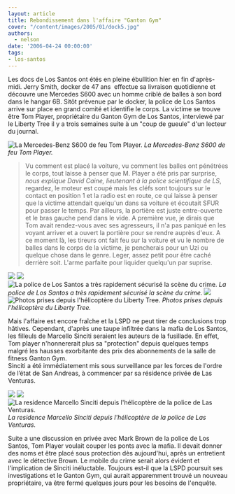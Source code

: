 ```yaml
---
layout: article
title: Rebondissement dans l'affaire "Ganton Gym"
cover: "/content/images/2005/01/dock5.jpg"
authors:
  - nelson
date: '2006-04-24 00:00:00'
tags:
- los-santos
---
```


Les docs de Los Santos ont étés en pleine ébullition hier en fin d'après-midi. Jerry Smith, docker de 47 ans&nbsp; effectue sa livraison quotidienne et découvre une Mercedes S600 avec un homme criblé de balles à son bord dans le hangar 6B. Sitôt prévenue par le docker, la police de Los Santos arrive sur place en grand comité et identifie le corps. La victime se trouve être Tom Player, propriétaire du Ganton Gym de Los Santos, interviewé par le Liberty Tree il y a trois semaines suite à un "coup de gueule" d'un lecteur du journal.

![La Mercedes-Benz S600 de feu Tom Player.](/content/images/2005/01/dock3.jpg)
_La Mercedes-Benz S600 de feu Tom Player._

> Vu comment est placé la voiture, vu comment les balles ont pénétrées le corps, tout laisse à penser que M. Player a été pris par surprise, _nous explique David Caine, lieutenant à la police scientifique de LS_,  
> regardez, le moteur est coupé mais les cléfs sont toujours sur le contact en position 1 et la radio est en route, ce qui laisse à penser que la victime attendait quelqu'un dans sa voiture et écoutait SFUR pour passer le temps. Par ailleurs, la portière est juste entre-ouverte et le bras gauche pend dans le vide. A première vue, je dirais que Tom avait rendez-vous avec ses agresseurs, il n'a pas paniqué en les voyant arriver et a ouvert la portière pour se rendre auprès d'eux. A ce moment là, les tireurs ont fait feu sur la voiture et vu le nombre de balles dans le corps de la victime, je pencherais pour un Uzi ou quelque chose dans le genre. Leger, assez petit pour être caché derrière soit. L'arme parfaite pour liquider quelqu'un par suprise.

![](/content/images/2005/01/docknels1.jpg)
![](/content/images/2005/01/docknels2.jpg)
![La police de Los Santos a très rapidement sécurisé la scène du crime.](/content/images/2005/01/dock4.jpg)
_La police de Los Santos a très rapidement sécurisé la scène du crime._[](/content/images/2005/01/helidock1.jpg)
![](/content/images/2005/01/helidock2.jpg)
![Photos prises depuis l'hélicoptère du Liberty Tree.](/content/images/2005/01/helidock3.jpg)
_Photos prises depuis l'hélicoptère du Liberty Tree._

Mais l'affaire est encore fraîche et la LSPD ne peut tirer de conclusions trop hâtives. Cependant, d'après une taupe infiltrée dans la mafia de Los Santos, les filleuls de Marcello Sinciti seraient les auteurs de la fusillade. En effet, Tom player n'honnererait plus sa "protection" depuis quelques temps malgré les hausses exorbitante des prix des abonnements de la salle de fitness Ganton Gym.  
Sinciti a été immédiatement mis sous surveillance par les forces de l'ordre de l’état de San Andreas, à commencer par sa résidence privée de Las Venturas.

![](/content/images/2005/01/sinciti1.jpg)
![](/content/images/2005/01/sinciti2.jpg)
![La residence Marcello Sinciti depuis l'hélicoptère de la police de Las Venturas.](/content/images/2005/01/Sinciti3.jpg)
_La residence Marcello Sinciti depuis l'hélicoptère de la police de Las Venturas._

Suite a une discussion en privée avec Mark Brown de la police de Los Santos, Tom Player voulait couper les ponts avec la mafia. Il devait donner des noms et être placé sous protection dès aujourd'hui, après un entretient avec le détective Brown. Le mobile du crime serait alors évident et l'implication de Sinciti inéluctable. Toujours est-il que la LSPD poursuit ses investigations et le Ganton Gym, qui aurait apparemment trouvé un nouveau propriétaire, va être fermé quelques jours pour les besoins de l'enquête.